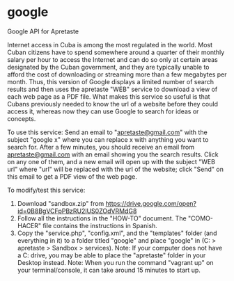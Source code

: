 # google
Google API for Apretaste

Internet access in Cuba is among the most regulated in the world. Most Cuban citizens have to spend somewhere around a quarter of their monthly salary per hour to access the Internet and can do so only at certain areas designated by the Cuban government, and they are typically unable to afford the cost of downloading or streaming more than a few megabytes per month. Thus, this version of Google displays a limited number of search results and then uses the apretaste "WEB" service to download a view of each web page as a PDF file. What makes this service so useful is that Cubans previously needed to know the url of a website before they could access it, whereas now they can use Google to search for ideas or concepts.

To use this service:
Send an email to "apretaste@gmail.com" with the subject "google x" where you can replace x with anything you want to search for. After a few minutes, you should receive an email from apretaste@gmail.com with an email showing you the search results. Click on any one of them, and a new email will open up with the subject "WEB url" where "url" will be replaced with the url of the website; click "Send" on this email to get a PDF view of the web page.

To modify/test this service:

1. Download "sandbox.zip" from https://drive.google.com/open?id=0B8BgVCFpPBzRU2lUS0ZOdVRMdG8
2. Follow all the instructions in the "HOW-TO" document. The "COMO-HACER" file contains the instructions in Spanish.
3. Copy the "service.php", "config.xml", and the "templates" folder (and everything in it) to a folder titled "google" and place "google" in (C: > apretaste > Sandbox > services).
Note: If your computer does not have a C: drive, you may be able to place the "apretaste" folder in your Desktop instead.
Note: When you run the command "vagrant up" on your terminal/console, it can take around 15 minutes to start up.
